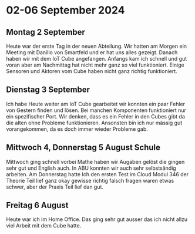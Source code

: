 # 02-06 September 2024

## Montag 2 September

Heute war der erste Tag in der neuen Abteilung. Wir hatten am Morgen ein Meeting mit Danillo von Smartfeld und er hat uns alles gezeigt. Danach haben wir mit dem IoT Cube angefangen. Anfangs kam ich schnell und gut voran aber am Nachmittag hat nicht mehr ganz so viel funktioniert. Einige Sensoren und Aktoren vom Cube haben nicht ganz richtig funktioniert.

## Dienstag 3 September 

Ich habe Heute weiter am IoT Cube gearbeitet wir konnten ein paar Fehler von Gestern finden und lösen. Bei manchen Komponenten funktioniert nur ein spezifischer Port. Wir denken, dass es ein Fehler in den Cubes gibt da die alten ohne Probleme funktionieren. Ansonsten bin ich nur mässig gut vorangekommen, da es doch immer wieder Probleme gab.

## Mittwoch 4, Donnerstag 5 August Schule

Mittwoch ging schnell vorbei Mathe haben wir Augaben gelöst die gingen sehr gut und English auch. In ABU konnten wir auch sehr selbstsändig arbeiten. Am Donnerstag hatte Ich den ersten Test im Cloud Modul 346 der Theorie Teil lief ganz okay gewisse richtig falsch fragen waren etwas schwer, aber der Praxis Teil lief dan gut. 

## Freitag 6 August

Heute war ich im Home Office. Das ging sehr gut ausser das ich nicht allzu viel Arbeit mit dem Cube hatte.